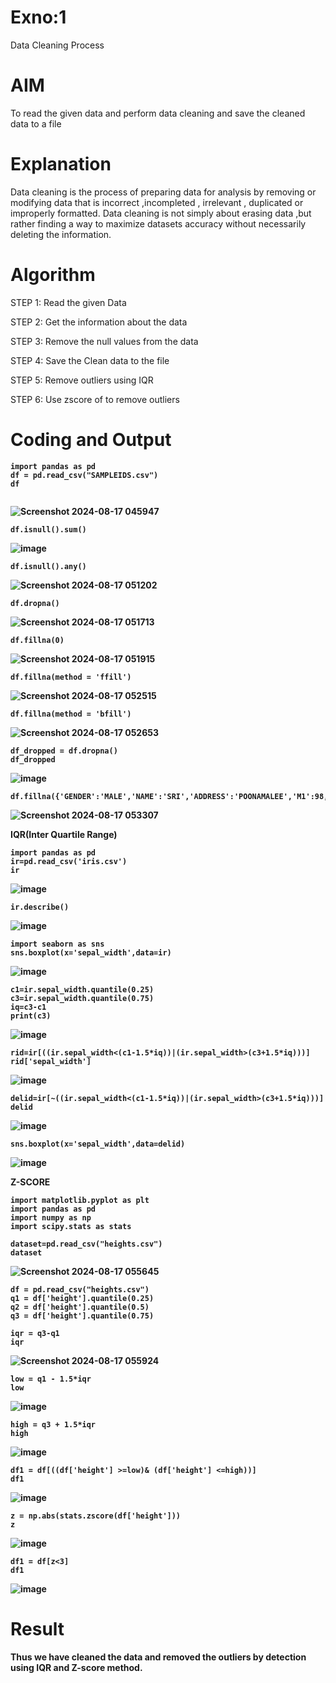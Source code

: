 # Exno:1
Data Cleaning Process

# AIM
To read the given data and perform data cleaning and save the cleaned data to a file

# Explanation
Data cleaning is the process of preparing data for analysis by removing or modifying data that is incorrect ,incompleted , irrelevant , duplicated or improperly formatted. Data cleaning is not simply about erasing data ,but rather finding a way to maximize datasets accuracy without necessarily deleting the information.

# Algorithm
STEP 1: Read the given Data

STEP 2: Get the information about the data

STEP 3: Remove the null values from the data

STEP 4: Save the Clean data to the file

STEP 5: Remove outliers using IQR

STEP 6: Use zscore of to remove outliers

# Coding and Output
<b>

  
```
import pandas as pd
df = pd.read_csv("SAMPLEIDS.csv")
df
  
```
![Screenshot 2024-08-17 045947](https://github.com/user-attachments/assets/9b21a511-74e7-4391-8fec-7d484d5c8db2)

```
df.isnull().sum()
```
![image](https://github.com/user-attachments/assets/8684b84a-8dd1-4218-bed8-5286c8f0ffba)

```
df.isnull().any()
```
![Screenshot 2024-08-17 051202](https://github.com/user-attachments/assets/fe4d875b-11c6-40de-a772-a4505d35e056)

```
df.dropna()
```
![Screenshot 2024-08-17 051713](https://github.com/user-attachments/assets/4dd40918-2499-4e51-b7e8-93365c99b994)

```
df.fillna(0)
```
![Screenshot 2024-08-17 051915](https://github.com/user-attachments/assets/57581ab2-bd73-4ddb-afec-927f25e2267e)

```
df.fillna(method = 'ffill')
```
![Screenshot 2024-08-17 052515](https://github.com/user-attachments/assets/2a613548-327b-4001-b75e-a2ad60eb5e94)


```
df.fillna(method = 'bfill')
```
![Screenshot 2024-08-17 052653](https://github.com/user-attachments/assets/aaac5d62-cc49-44c1-878c-cd00e6eae96e)

```
df_dropped = df.dropna()
df_dropped
```
![image](https://github.com/user-attachments/assets/3d4e853c-95a2-456e-9358-afa1c76720fd)


```
df.fillna({'GENDER':'MALE','NAME':'SRI','ADDRESS':'POONAMALEE','M1':98,'M2':87,'M3':76,'M4':92,'TOTAL':305,'AVG':89.999999})
```
![Screenshot 2024-08-17 053307](https://github.com/user-attachments/assets/27c8b07d-51f0-47c2-a66b-b180b9537ba9)


IQR(Inter Quartile Range)

```
import pandas as pd
ir=pd.read_csv('iris.csv')
ir
```
![image](https://github.com/user-attachments/assets/5fd7ef06-f4d1-488c-b667-c8fc619cb3ac)

```
ir.describe()
```
![image](https://github.com/user-attachments/assets/a427fe5f-d383-454e-8a62-b2fa5e00ba8d)

```
import seaborn as sns
sns.boxplot(x='sepal_width',data=ir)
```
![image](https://github.com/user-attachments/assets/c09097d6-dd5d-4f4d-9798-dbfff47de73b)

```
c1=ir.sepal_width.quantile(0.25)
c3=ir.sepal_width.quantile(0.75)
iq=c3-c1
print(c3)
```
![image](https://github.com/user-attachments/assets/df3e1f7f-9434-4681-b6ba-b9b5f6b22d74)

```
rid=ir[((ir.sepal_width<(c1-1.5*iq))|(ir.sepal_width>(c3+1.5*iq)))]
rid['sepal_width']
```
![image](https://github.com/user-attachments/assets/11d0f6ab-9069-44f7-b3e3-4d9fb7d0e094)


```
delid=ir[~((ir.sepal_width<(c1-1.5*iq))|(ir.sepal_width>(c3+1.5*iq)))]
delid
```
![image](https://github.com/user-attachments/assets/7a426a70-bf4e-4bce-9624-3b9f77aceade)

```
sns.boxplot(x='sepal_width',data=delid)
```
![image](https://github.com/user-attachments/assets/98541071-6c0a-49ec-b337-3e03792fba2b)

</b>
<B>Z-SCORE<B/>

```
import matplotlib.pyplot as plt
import pandas as pd
import numpy as np
import scipy.stats as stats

dataset=pd.read_csv("heights.csv")
dataset
```
![Screenshot 2024-08-17 055645](https://github.com/user-attachments/assets/0ef48b71-46f1-4b20-b3da-000ec195a73e)


```
df = pd.read_csv("heights.csv")
q1 = df['height'].quantile(0.25)
q2 = df['height'].quantile(0.5)
q3 = df['height'].quantile(0.75)

iqr = q3-q1
iqr
```
![Screenshot 2024-08-17 055924](https://github.com/user-attachments/assets/706cc8ea-66fb-462d-91bb-e32d28d92ffb)

```
low = q1 - 1.5*iqr
low
```
![image](https://github.com/user-attachments/assets/7f3c3f58-602f-4f9a-a18e-8da072188dcf)

```
high = q3 + 1.5*iqr
high
```
![image](https://github.com/user-attachments/assets/ea6c5afa-c262-46b0-a40b-71d44bd2eba7)


```
df1 = df[((df['height'] >=low)& (df['height'] <=high))]
df1
```
![image](https://github.com/user-attachments/assets/b82fb361-8414-41eb-8798-99fe70ad9559)

```
z = np.abs(stats.zscore(df['height']))
z
```
![image](https://github.com/user-attachments/assets/6ad54e9e-574f-4c98-804f-926f52f78240)

```
df1 = df[z<3]
df1
```
![image](https://github.com/user-attachments/assets/1808aaf3-2a3d-4047-b204-50c04f926ffb)



# Result
Thus we have cleaned the data and removed the outliers by detection using IQR and Z-score method.

